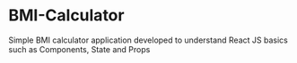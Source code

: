 # BMI-Calculator
Simple BMI calculator application developed to understand React JS basics such as Components, State and Props
